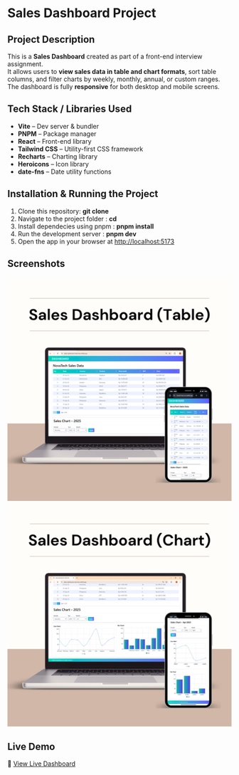 # Sales Dashboard Project

## Project Description
This is a **Sales Dashboard** created as part of a front-end interview assignment.  
It allows users to **view sales data in table and chart formats**, sort table columns, and filter charts by weekly, monthly, annual, or custom ranges. The dashboard is fully **responsive** for both desktop and mobile screens.

## Tech Stack / Libraries Used
- **Vite** – Dev server & bundler
- **PNPM** – Package manager
- **React** – Front-end library
- **Tailwind CSS** – Utility-first CSS framework
- **Recharts** – Charting library
- **Heroicons** – Icon library
- **date-fns** – Date utility functions

## Installation & Running the Project
1. Clone this repository: **git clone <repo-url>**
2. Navigate to the project folder : **cd <project-folder>**
3. Install dependecies using pnpm : **pnpm install**
4. Run the development server : **pnpm dev**
5. Open the app in your browser at [http://localhost:5173](http://localhost:5173)


## Screenshots
![Table Preview](./src/assets/ss-table.png)
![Chart Preview](./src/assets/ss-chart.png)

## Live Demo
🚀 [View Live Dashboard](https://sales-dashboard-interview.netlify.app/)